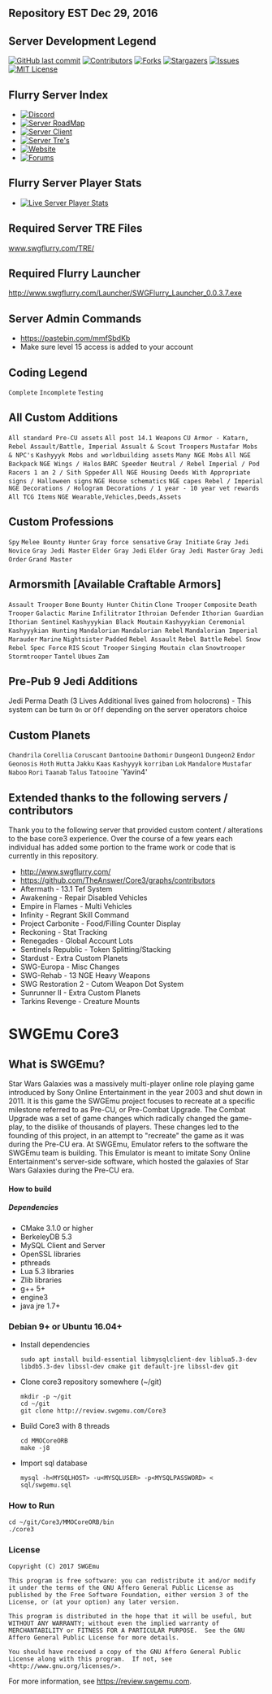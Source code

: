 ## Repository EST Dec 29, 2016 

## Server Development Legend
[![GitHub last commit](https://img.shields.io/github/last-commit/Thrax989/SWGFlurry.svg)](https://github.com/Thrax989/SWGFlurry/commits/master)
[![Contributors][contributors-shield]][contributors-url]
[![Forks][forks-shield]][forks-url]
[![Stargazers][stars-shield]][stars-url]
[![Issues][issues-shield]][issues-url]
[![MIT License][license-shield]][license-url]

## Flurry Server Index  ##
  * [![Discord](https://discordapp.com/api/guilds/457257573859590154/widget.png)](https://discord.gg/RVx66Sw) 
  * [![Server RoadMap ](https://img.shields.io/badge/Server%20Roadmap-Click%20Here-005f71.svg?style=plastic)](https://trello.com/b/fawSAKWE/swg-flurry-classic-server)
  * [![Server Client ](https://img.shields.io/badge/Server%20Client-Click%20Here-005f71.svg?style=plastic)](http://www.swgflurry.com/Launcher/SWGFlurry_Launcher_0.0.3.7.exe) 
  * [![Server Tre's ](https://img.shields.io/badge/Server%20Tre's-Click%20Here-005f71.svg?style=plastic)](https://mega.nz/#F!fw0EzZ4I!RfRwyqE859Ad3kGlQv7T4Q) 
  * [![Website ](https://img.shields.io/badge/Server%20Website-Click%20Here-005f71.svg?style=plastic)](http://www.swgflurry.com) 
  * [![Forums ](https://img.shields.io/badge/Server%20Forum's-Click%20Here-005f71.svg?style=plastic)](http://www.swgflurry.com/forum/) 

## Flurry Server Player Stats  ##
  * [![Live Server Player Stats ](https://img.shields.io/badge/Server%20LivePlayerStats-Click%20Here-005f71.svg?style=plastic)](http://www.swgflurry.com/stats/search.php) 

## Required Server TRE Files
www.swgflurry.com/TRE/

## Required Flurry Launcher
http://www.swgflurry.com/Launcher/SWGFlurry_Launcher_0.0.3.7.exe

## Server Admin Commands
  * https://pastebin.com/mmfSbdKb
  * Make sure level 15 access is added to your account
  
## Coding Legend
 `Complete`
 `Incomplete`
 `Testing`

## All Custom Additions
 `All standard Pre-CU assets`
 `All post 14.1 Weapons`
 `CU Armor - Katarn, Rebel Assault/Battle, Imperial Assualt & Scout Troopers`
 `Mustafar Mobs & NPC's`
 `Kashyyyk Mobs and worldbuilding assets`
 `Many NGE Mobs`
 `All NGE Backpack`
 `NGE Wings / Halos`
 `BARC Speeder Neutral / Rebel Imperial / Pod Racers 1 an 2 / Sith Sppeder`
 `All NGE Housing Deeds With Appropriate signs / Halloween signs`
 `NGE House schematics`
 `NGE capes Rebel / Imperial`
 `NGE Decorations / Hologram Decorations / 1 year - 10 year vet rewards`
 `All TCG Items`
 `NGE Wearable,Vehicles,Deeds,Assets`

## Custom Professions
 `Spy`
 `Melee Bounty Hunter`
 `Gray force sensative`
 `Gray Initiate`
 `Gray Jedi Novice` 
 `Gray Jedi Master`
 `Elder Gray Jedi`
 `Elder Gray Jedi Master`
 `Gray Jedi Order`
 `Grand Master`

## Armorsmith [Available Craftable Armors]
 `Assault Trooper`
 `Bone`
 `Bounty Hunter`
 `Chitin`
 `Clone Trooper`
 `Composite` 
 `Death Trooper`
 `Galactic Marine`
 `Infilitrator`
 `Ithroian Defender`
 `Ithorian Guardian`
 `Ithorian Sentinel`
 `Kashyyykian Black Moutain`
 `Kashyyykian Ceremonial`
 `Kashyyykian Hunting`
 `Mandalorian`
 `Mandalorian Rebel`
 `Mandalorian Imperial`
 `Marauder`
 `Marine`
 `Nightsister`
 `Padded`
 `Rebel Assault`
 `Rebel Battle`
 `Rebel Snow`
 `Rebel Spec Force`
 `RIS`
 `Scout Trooper`
 `Singing Moutain clan`
 `Snowtrooper`
 `Stormtrooper`
 `Tantel`
 `Ubues`
 `Zam`

## Pre-Pub 9 Jedi Additions
 Jedi Perma Death (3 Lives Additional lives gained from holocrons) - This system can be turn  `On` or  `Off` depending on the server operators choice

## Custom Planets
 `Chandrila`
 `Corellia`
 `Coruscant`
 `Dantooine`
 `Dathomir`
 `Dungeon1`
 `Dungeon2`
 `Endor`
 `Geonosis`
 `Hoth`
 `Hutta`
 `Jakku`
 `Kaas`
 `Kashyyyk`
 `korriban`
 `Lok`
 `Mandalore`
 `Mustafar`
 `Naboo`
 `Rori`
 `Taanab`
 `Talus`
 `Tatooine`
 `Yavin4'

## Extended thanks to the following servers / contributors
Thank you to the following server that provided custom content / alterations to the base core3 experience. Over the course of a few years each individual has added some portion to the frame work or code that is currently in this repository.

  * http://www.swgflurry.com/<br>
  * https://github.com/TheAnswer/Core3/graphs/contributors
  * Aftermath - 13.1 Tef System
  * Awakening - Repair Disabled Vehicles
  * Empire in Flames - Multi Vehicles
  * Infinity - Regrant Skill Command
  * Project Carbonite - Food/Filling Counter Display
  * Reckoning - Stat Tracking
  * Renegades - Global Account Lots
  * Sentinels Republic - Token Splitting/Stacking
  * Stardust - Extra Custom Planets
  * SWG-Europa - Misc Changes
  * SWG-Rehab - 13 NGE Heavy Weapons
  * SWG Restoration 2 - Cutom Weapon Dot System
  * Sunrunner II - Extra Custom Planets
  * Tarkins Revenge - Creature Mounts

# SWGEmu Core3 #

## What is SWGEmu? ##

Star Wars Galaxies was a massively multi-player online role playing game introduced by Sony Online Entertainment in the year 2003 and shut down in 2011.
It is this game the SWGEmu project focuses to recreate at a specific milestone referred to as Pre-CU, or Pre-Combat Upgrade. The Combat Upgrade was a set of game changes which radically changed the game-play, to the dislike of thousands of players. These changes led to the founding of this project, in an attempt to "recreate" the game as it was during the Pre-CU era.
At SWGEmu, Emulator refers to the software the SWGEmu team is building. This Emulator is meant to imitate Sony Online Entertainment's server-side software, which hosted the galaxies of Star Wars Galaxies during the Pre-CU era.

#### How to build ####

##### Dependencies #####
  * CMake 3.1.0 or higher
  * BerkeleyDB 5.3
  * MySQL Client and Server
  * OpenSSL libraries
  * pthreads
  * Lua 5.3 libraries
  * Zlib libraries
  * g++ 5+
  * engine3
  * java jre 1.7+

### Debian 9+ or Ubuntu 16.04+ ###
  * Install dependencies

        sudo apt install build-essential libmysqlclient-dev liblua5.3-dev libdb5.3-dev libssl-dev cmake git default-jre libssl-dev git
  * Clone core3 repository somewhere  (~/git)

        mkdir -p ~/git
        cd ~/git
        git clone http://review.swgemu.com/Core3
  * Build Core3 with 8 threads

        cd MMOCoreORB
        make -j8
  * Import sql database

        mysql -h<MYSQLHOST> -u<MYSQLUSER> -p<MYSQLPASSWORD> < sql/swgemu.sql

### How to Run ###
    cd ~/git/Core3/MMOCoreORB/bin
    ./core3

### License ###
    Copyright (C) 2017 SWGEmu

    This program is free software: you can redistribute it and/or modify
    it under the terms of the GNU Affero General Public License as published by the Free Software Foundation, either version 3 of the License, or (at your option) any later version.

    This program is distributed in the hope that it will be useful, but WITHOUT ANY WARRANTY; without even the implied warranty of MERCHANTABILITY or FITNESS FOR A PARTICULAR PURPOSE.  See the GNU Affero General Public License for more details.

    You should have received a copy of the GNU Affero General Public License along with this program.  If not, see <http://www.gnu.org/licenses/>.

For more information, see https://review.swgemu.com.


<!-- MARKDOWN LINKS & IMAGES -->
<!-- https://www.markdownguide.org/basic-syntax/#reference-style-links -->
[contributors-shield]: https://img.shields.io/github/contributors/Thrax989/SWGFlurry.svg?style=flat-square
[contributors-url]: https://github.com/Thrax989/SWGFlurry/graphs/contributors
[forks-shield]: https://img.shields.io/github/forks/Thrax989/SWGFlurry.svg?style=flat-square
[forks-url]: https://github.com/Thrax989/SWGFlurry/network/members
[stars-shield]: https://img.shields.io/github/stars/Thrax989/SWGFlurry.svg?style=flat-square
[stars-url]: https://github.com/Thrax989/SWGFlurry/stargazers
[issues-shield]: https://img.shields.io/github/issues/Thrax989/SWGFlurry.svg?style=flat-square
[issues-url]: https://github.com/Thrax989/SWGFlurry/issues
[license-shield]: https://img.shields.io/github/license/Thrax989/SWGFlurry.svg?style=flat-square
[license-url]: https://github.com/Thrax989/SWGFlurry/blob/TestServer/COPYING
